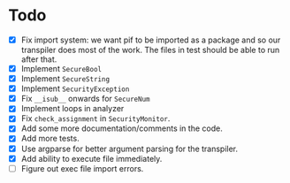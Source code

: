 # Todo
- [x] Fix import system: we want pif to be imported as a package and so our transpiler does most of the work. The files in test should be able to run after that.
- [x] Implement `SecureBool`
- [x] Implement `SecureString`
- [x] Implement `SecurityException`
- [x] Fix `__isub__` onwards for `SecureNum`
- [x] Implement loops in analyzer
- [x] Fix `check_assignment` in `SecurityMonitor`.
- [x] Add some more documentation/comments in the code.
- [x] Add more tests.
- [x] Use argparse for better argument parsing for the transpiler.
- [x] Add ability to execute file immediately.
- [ ] Figure out exec file import errors.